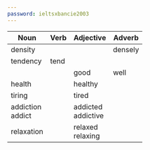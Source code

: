 ```yaml
---
password: ieltsxbancie2003
---
```

| Noun | Verb | Adjective | Adverb |
| ----------- | ----------- | ----------- | ----------- |
| density | | | densely |
| tendency | tend | | |
| | | good | well |
| health | | healthy | |
| tiring | | tired | |
| addiction <br/> addict | | addicted <br/> addictive | |
| relaxation | | relaxed <br/> relaxing | |
